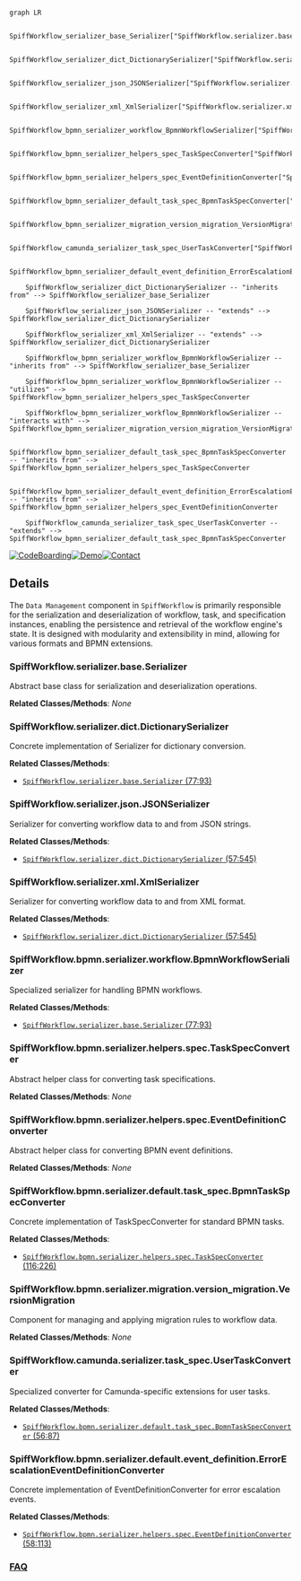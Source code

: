```mermaid

graph LR

    SpiffWorkflow_serializer_base_Serializer["SpiffWorkflow.serializer.base.Serializer"]

    SpiffWorkflow_serializer_dict_DictionarySerializer["SpiffWorkflow.serializer.dict.DictionarySerializer"]

    SpiffWorkflow_serializer_json_JSONSerializer["SpiffWorkflow.serializer.json.JSONSerializer"]

    SpiffWorkflow_serializer_xml_XmlSerializer["SpiffWorkflow.serializer.xml.XmlSerializer"]

    SpiffWorkflow_bpmn_serializer_workflow_BpmnWorkflowSerializer["SpiffWorkflow.bpmn.serializer.workflow.BpmnWorkflowSerializer"]

    SpiffWorkflow_bpmn_serializer_helpers_spec_TaskSpecConverter["SpiffWorkflow.bpmn.serializer.helpers.spec.TaskSpecConverter"]

    SpiffWorkflow_bpmn_serializer_helpers_spec_EventDefinitionConverter["SpiffWorkflow.bpmn.serializer.helpers.spec.EventDefinitionConverter"]

    SpiffWorkflow_bpmn_serializer_default_task_spec_BpmnTaskSpecConverter["SpiffWorkflow.bpmn.serializer.default.task_spec.BpmnTaskSpecConverter"]

    SpiffWorkflow_bpmn_serializer_migration_version_migration_VersionMigration["SpiffWorkflow.bpmn.serializer.migration.version_migration.VersionMigration"]

    SpiffWorkflow_camunda_serializer_task_spec_UserTaskConverter["SpiffWorkflow.camunda.serializer.task_spec.UserTaskConverter"]

    SpiffWorkflow_bpmn_serializer_default_event_definition_ErrorEscalationEventDefinitionConverter["SpiffWorkflow.bpmn.serializer.default.event_definition.ErrorEscalationEventDefinitionConverter"]

    SpiffWorkflow_serializer_dict_DictionarySerializer -- "inherits from" --> SpiffWorkflow_serializer_base_Serializer

    SpiffWorkflow_serializer_json_JSONSerializer -- "extends" --> SpiffWorkflow_serializer_dict_DictionarySerializer

    SpiffWorkflow_serializer_xml_XmlSerializer -- "extends" --> SpiffWorkflow_serializer_dict_DictionarySerializer

    SpiffWorkflow_bpmn_serializer_workflow_BpmnWorkflowSerializer -- "inherits from" --> SpiffWorkflow_serializer_base_Serializer

    SpiffWorkflow_bpmn_serializer_workflow_BpmnWorkflowSerializer -- "utilizes" --> SpiffWorkflow_bpmn_serializer_helpers_spec_TaskSpecConverter

    SpiffWorkflow_bpmn_serializer_workflow_BpmnWorkflowSerializer -- "interacts with" --> SpiffWorkflow_bpmn_serializer_migration_version_migration_VersionMigration

    SpiffWorkflow_bpmn_serializer_default_task_spec_BpmnTaskSpecConverter -- "inherits from" --> SpiffWorkflow_bpmn_serializer_helpers_spec_TaskSpecConverter

    SpiffWorkflow_bpmn_serializer_default_event_definition_ErrorEscalationEventDefinitionConverter -- "inherits from" --> SpiffWorkflow_bpmn_serializer_helpers_spec_EventDefinitionConverter

    SpiffWorkflow_camunda_serializer_task_spec_UserTaskConverter -- "extends" --> SpiffWorkflow_bpmn_serializer_default_task_spec_BpmnTaskSpecConverter

```



[![CodeBoarding](https://img.shields.io/badge/Generated%20by-CodeBoarding-9cf?style=flat-square)](https://github.com/CodeBoarding/GeneratedOnBoardings)[![Demo](https://img.shields.io/badge/Try%20our-Demo-blue?style=flat-square)](https://www.codeboarding.org/demo)[![Contact](https://img.shields.io/badge/Contact%20us%20-%20contact@codeboarding.org-lightgrey?style=flat-square)](mailto:contact@codeboarding.org)



## Details



The `Data Management` component in `SpiffWorkflow` is primarily responsible for the serialization and deserialization of workflow, task, and specification instances, enabling the persistence and retrieval of the workflow engine's state. It is designed with modularity and extensibility in mind, allowing for various formats and BPMN extensions.



### SpiffWorkflow.serializer.base.Serializer

Abstract base class for serialization and deserialization operations.





**Related Classes/Methods**: _None_



### SpiffWorkflow.serializer.dict.DictionarySerializer

Concrete implementation of Serializer for dictionary conversion.





**Related Classes/Methods**:



- <a href="https://github.com/recursionpharma/SpiffWorkflow/blob/main/SpiffWorkflow/serializer/base.py#L77-L93" target="_blank" rel="noopener noreferrer">`SpiffWorkflow.serializer.base.Serializer` (77:93)</a>





### SpiffWorkflow.serializer.json.JSONSerializer

Serializer for converting workflow data to and from JSON strings.





**Related Classes/Methods**:



- <a href="https://github.com/recursionpharma/SpiffWorkflow/blob/main/SpiffWorkflow/serializer/dict.py#L57-L545" target="_blank" rel="noopener noreferrer">`SpiffWorkflow.serializer.dict.DictionarySerializer` (57:545)</a>





### SpiffWorkflow.serializer.xml.XmlSerializer

Serializer for converting workflow data to and from XML format.





**Related Classes/Methods**:



- <a href="https://github.com/recursionpharma/SpiffWorkflow/blob/main/SpiffWorkflow/serializer/dict.py#L57-L545" target="_blank" rel="noopener noreferrer">`SpiffWorkflow.serializer.dict.DictionarySerializer` (57:545)</a>





### SpiffWorkflow.bpmn.serializer.workflow.BpmnWorkflowSerializer

Specialized serializer for handling BPMN workflows.





**Related Classes/Methods**:



- <a href="https://github.com/recursionpharma/SpiffWorkflow/blob/main/SpiffWorkflow/serializer/base.py#L77-L93" target="_blank" rel="noopener noreferrer">`SpiffWorkflow.serializer.base.Serializer` (77:93)</a>





### SpiffWorkflow.bpmn.serializer.helpers.spec.TaskSpecConverter

Abstract helper class for converting task specifications.





**Related Classes/Methods**: _None_



### SpiffWorkflow.bpmn.serializer.helpers.spec.EventDefinitionConverter

Abstract helper class for converting BPMN event definitions.





**Related Classes/Methods**: _None_



### SpiffWorkflow.bpmn.serializer.default.task_spec.BpmnTaskSpecConverter

Concrete implementation of TaskSpecConverter for standard BPMN tasks.





**Related Classes/Methods**:



- <a href="https://github.com/recursionpharma/SpiffWorkflow/blob/main/SpiffWorkflow/bpmn/serializer/helpers/spec.py#L116-L226" target="_blank" rel="noopener noreferrer">`SpiffWorkflow.bpmn.serializer.helpers.spec.TaskSpecConverter` (116:226)</a>





### SpiffWorkflow.bpmn.serializer.migration.version_migration.VersionMigration

Component for managing and applying migration rules to workflow data.





**Related Classes/Methods**: _None_



### SpiffWorkflow.camunda.serializer.task_spec.UserTaskConverter

Specialized converter for Camunda-specific extensions for user tasks.





**Related Classes/Methods**:



- <a href="https://github.com/recursionpharma/SpiffWorkflow/blob/main/SpiffWorkflow/bpmn/serializer/default/task_spec.py#L56-L87" target="_blank" rel="noopener noreferrer">`SpiffWorkflow.bpmn.serializer.default.task_spec.BpmnTaskSpecConverter` (56:87)</a>





### SpiffWorkflow.bpmn.serializer.default.event_definition.ErrorEscalationEventDefinitionConverter

Concrete implementation of EventDefinitionConverter for error escalation events.





**Related Classes/Methods**:



- <a href="https://github.com/recursionpharma/SpiffWorkflow/blob/main/SpiffWorkflow/bpmn/serializer/helpers/spec.py#L58-L113" target="_blank" rel="noopener noreferrer">`SpiffWorkflow.bpmn.serializer.helpers.spec.EventDefinitionConverter` (58:113)</a>









### [FAQ](https://github.com/CodeBoarding/GeneratedOnBoardings/tree/main?tab=readme-ov-file#faq)